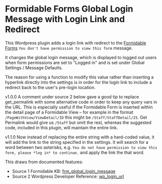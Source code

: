 # Formidable Forms Global Login Message with Login Link and Redirect
This Wordpress plugin adds a login link with redirect to the [Formidable Forms](https://formidableforms.com) `You don't have permission to view this form` message.

It changes the  global login message, which is displayed to logged out users when form permissions are set to "Logged in" and is set under Global Settings / Message Defaults.

The reason for using a function to modify this value rather than inserting a hyperlink directly into the settings is in order for the login link to include a redirect back to the user's pre-login location.

v1.0.0
A comment under source 2 below gave a good tip to replace get_permalink with some alternative code in order to keep any query vars in the URL. This is especially useful if the Formidable Form is inserted within the detail page of a Formidable View – for example in the format `/PageWithView/ViewDetail/ID` this might be `/Staff/StaffDetail/25`. Get Permalink would give us `/Staff` but omit the rest, whereas the suggested code, included in this plugin, will maintain the entire link.

v1.1.0
Now instead of replacing the entire string with a hard-coded value, it will add the link to the string specified in the settings. It will search for a word between two asterisks, e.g. `You do not have permission to view this form, please *log in* to continue.` and apply the link the that word.


This draws from documented features:
 * Source 1 Formidable KB: [frm_global_login_message](https://formidableforms.com/knowledgebase/frm_global_login_msg/)
 * Source 2 Wordpress Developer Reference: [wp_login_url](https://developer.wordpress.org/reference/functions/wp_login_url/)
